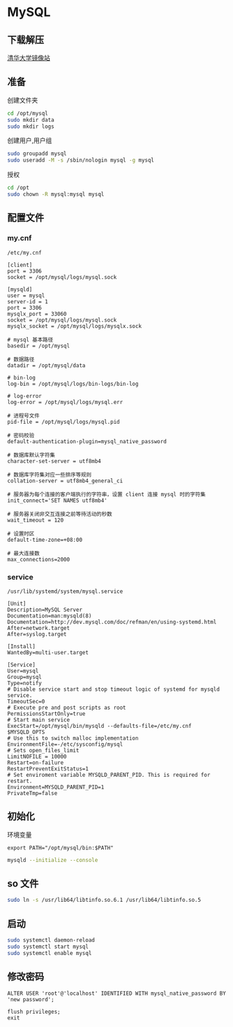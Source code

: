 # MySQL

## 下载解压

[清华大学镜像站](https://mirrors.tuna.tsinghua.edu.cn/mysql/downloads/MySQL-8.0/)

## 准备

创建文件夹

```bash
cd /opt/mysql
sudo mkdir data
sudo mkdir logs
```

创建用户,用户组

```bash
sudo groupadd mysql
sudo useradd -M -s /sbin/nologin mysql -g mysql
```

授权

```bash
cd /opt
sudo chown -R mysql:mysql mysql
```

## 配置文件

### my.cnf

`/etc/my.cnf`

```text
[client]
port = 3306
socket = /opt/mysql/logs/mysql.sock

[mysqld]
user = mysql
server-id = 1
port = 3306
mysqlx_port = 33060
socket = /opt/mysql/logs/mysql.sock
mysqlx_socket = /opt/mysql/logs/mysqlx.sock

# mysql 基本路径
basedir = /opt/mysql

# 数据路径
datadir = /opt/mysql/data

# bin-log
log-bin = /opt/mysql/logs/bin-logs/bin-log

# log-error
log-error = /opt/mysql/logs/mysql.err

# 进程号文件
pid-file = /opt/mysql/logs/mysql.pid

# 密码校验
default-authentication-plugin=mysql_native_password

# 数据库默认字符集
character-set-server = utf8mb4

# 数据库字符集对应一些排序等规则
collation-server = utf8mb4_general_ci

# 服务器为每个连接的客户端执行的字符串，设置 client 连接 mysql 时的字符集
init_connect='SET NAMES utf8mb4'

# 服务器关闭非交互连接之前等待活动的秒数
wait_timeout = 120

# 设置时区
default-time-zone=+08:00

# 最大连接数
max_connections=2000
```

### service

`/usr/lib/systemd/system/mysql.service`

```text
[Unit]
Description=MySQL Server
Documentation=man:mysqld(8)
Documentation=http://dev.mysql.com/doc/refman/en/using-systemd.html
After=network.target
After=syslog.target

[Install]
WantedBy=multi-user.target

[Service]
User=mysql
Group=mysql
Type=notify
# Disable service start and stop timeout logic of systemd for mysqld service.
TimeoutSec=0
# Execute pre and post scripts as root
PermissionsStartOnly=true
# Start main service
ExecStart=/opt/mysql/bin/mysqld --defaults-file=/etc/my.cnf $MYSQLD_OPTS
# Use this to switch malloc implementation
EnvironmentFile=-/etc/sysconfig/mysql
# Sets open_files_limit
LimitNOFILE = 10000
Restart=on-failure
RestartPreventExitStatus=1
# Set enviroment variable MYSQLD_PARENT_PID. This is required for restart.
Environment=MYSQLD_PARENT_PID=1
PrivateTmp=false
```

## 初始化

环境变量

```text
export PATH="/opt/mysql/bin:$PATH"
```

```bash
mysqld --initialize --console
```

## so 文件

```bash
sudo ln -s /usr/lib64/libtinfo.so.6.1 /usr/lib64/libtinfo.so.5
```

## 启动

```bash
sudo systemctl daemon-reload
sudo systemctl start mysql
sudo systemctl enable mysql
```

## 修改密码

```text
ALTER USER 'root'@'localhost' IDENTIFIED WITH mysql_native_password BY 'new password';

flush privileges;
exit
```
